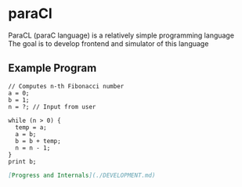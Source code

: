 # paraCl
ParaCL (paraC language) is a relatively simple programming language  
The goal is to develop frontend and simulator of this language

## Example Program
```paraCL
// Computes n-th Fibonacci number
a = 0;
b = 1;
n = ?; // Input from user

while (n > 0) {
  temp = a;
  a = b;
  b = b + temp;
  n = n - 1;
}
print b;
```

```markdown
[Progress and Internals](./DEVELOPMENT.md)

